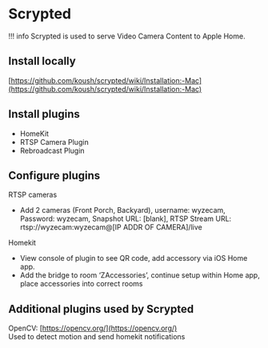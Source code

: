 # Scrypted
!!! info
    Scrypted is used to serve Video Camera Content to Apple Home.

## Install locally
[https://github.com/koush/scrypted/wiki/Installation:-Mac](https://github.com/koush/scrypted/wiki/Installation:-Mac)


## Install plugins
- HomeKit
- RTSP Camera Plugin
- Rebroadcast Plugin

## Configure plugins
RTSP cameras

- Add 2 cameras (Front Porch, Backyard), username: wyzecam, Password: wyzecam, Snapshot URL: [blank], RTSP Stream URL: rtsp://wyzecam:wyzecam@[IP ADDR OF CAMERA]/live

Homekit

- View console of plugin to see QR code, add accessory via iOS Home app. 
- Add the bridge to room ‘ZAccessories’, continue setup within Home app, place accessories into correct rooms

##  Additional plugins used by Scrypted
OpenCV: [https://opencv.org/](https://opencv.org/)  
Used to detect motion and send homekit notifications
